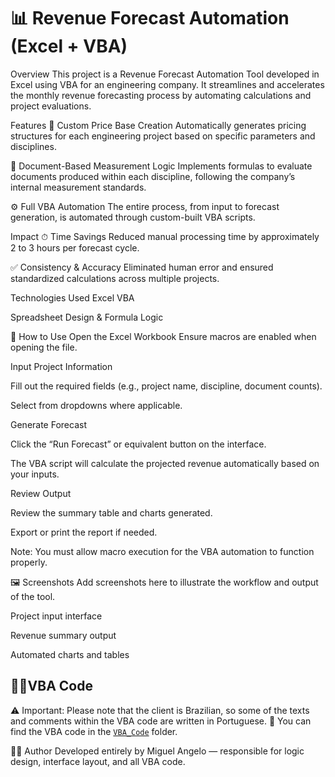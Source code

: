 # 📊 Revenue Forecast Automation (Excel + VBA)
Overview
This project is a Revenue Forecast Automation Tool developed in Excel using VBA for an engineering company. It streamlines and accelerates the monthly revenue forecasting process by automating calculations and project evaluations.

Features
🔧 Custom Price Base Creation
Automatically generates pricing structures for each engineering project based on specific parameters and disciplines.

📄 Document-Based Measurement Logic
Implements formulas to evaluate documents produced within each discipline, following the company’s internal measurement standards.

⚙️ Full VBA Automation
The entire process, from input to forecast generation, is automated through custom-built VBA scripts.

Impact
⏱ Time Savings
Reduced manual processing time by approximately 2 to 3 hours per forecast cycle.

✅ Consistency & Accuracy
Eliminated human error and ensured standardized calculations across multiple projects.

Technologies Used
Excel VBA

Spreadsheet Design & Formula Logic

🚀 How to Use
Open the Excel Workbook
Ensure macros are enabled when opening the file.

Input Project Information

Fill out the required fields (e.g., project name, discipline, document counts).

Select from dropdowns where applicable.

Generate Forecast

Click the “Run Forecast” or equivalent button on the interface.

The VBA script will calculate the projected revenue automatically based on your inputs.

Review Output

Review the summary table and charts generated.

Export or print the report if needed.

Note: You must allow macro execution for the VBA automation to function properly.

🖼️ Screenshots
Add screenshots here to illustrate the workflow and output of the tool.

Project input interface

Revenue summary output

Automated charts and tables


## 👩‍💻VBA Code

⚠ Important: Please note that the client is Brazilian, so some of the texts and comments within the VBA code are written in Portuguese.
📁 You can find the VBA code in the [`VBA_Code`](https://github.com/Angelo-77/RevenueForecast/blob/298619c12679ebb2fd5bf45ec18442675f144e72/VBA%20Code) folder.

👨‍💻 Author
Developed entirely by Miguel Angelo — responsible for logic design, interface layout, and all VBA code.
